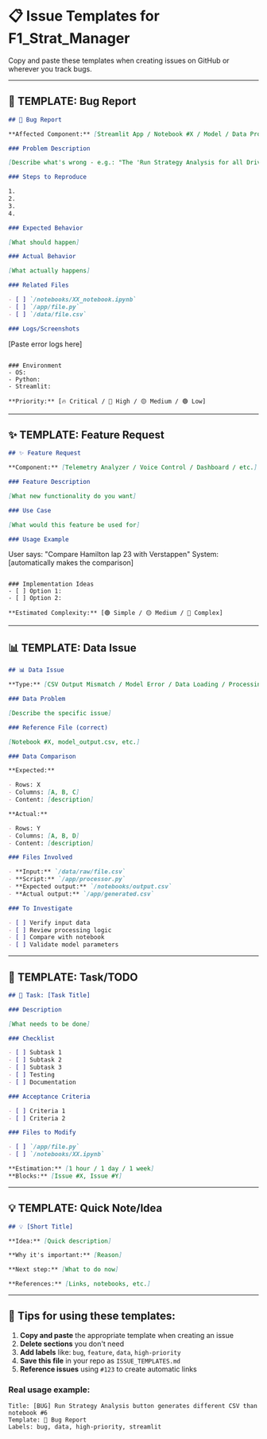 # 📋 Issue Templates for F1_Strat_Manager

Copy and paste these templates when creating issues on GitHub or wherever you track bugs.

---

## 🐛 TEMPLATE: Bug Report

```markdown
## 🐛 Bug Report

**Affected Component:** [Streamlit App / Notebook #X / Model / Data Processing]

### Problem Description

[Describe what's wrong - e.g.: "The 'Run Strategy Analysis for all Drivers' button generates a different CSV than notebook #6"]

### Steps to Reproduce

1.
2.
3.
4.

### Expected Behavior

[What should happen]

### Actual Behavior

[What actually happens]

### Related Files

- [ ] `/notebooks/XX_notebook.ipynb`
- [ ] `/app/file.py`
- [ ] `/data/file.csv`

### Logs/Screenshots
```

[Paste error logs here]

```

### Environment
- OS:
- Python:
- Streamlit:

**Priority:** [🔥 Critical / 🔴 High / 🟡 Medium / 🟢 Low]
```

---

## ✨ TEMPLATE: Feature Request

```markdown
## ✨ Feature Request

**Component:** [Telemetry Analyzer / Voice Control / Dashboard / etc.]

### Feature Description

[What new functionality do you want]

### Use Case

[What would this feature be used for]

### Usage Example
```

User says: "Compare Hamilton lap 23 with Verstappen"
System: [automatically makes the comparison]

```

### Implementation Ideas
- [ ] Option 1:
- [ ] Option 2:

**Estimated Complexity:** [🟢 Simple / 🟡 Medium / 🔴 Complex]
```

---

## 📊 TEMPLATE: Data Issue

```markdown
## 📊 Data Issue

**Type:** [CSV Output Mismatch / Model Error / Data Loading / Processing]

### Data Problem

[Describe the specific issue]

### Reference File (correct)

[Notebook #X, model_output.csv, etc.]

### Data Comparison

**Expected:**

- Rows: X
- Columns: [A, B, C]
- Content: [description]

**Actual:**

- Rows: Y
- Columns: [A, B, D]
- Content: [description]

### Files Involved

- **Input:** `/data/raw/file.csv`
- **Script:** `/app/processor.py`
- **Expected output:** `/notebooks/output.csv`
- **Actual output:** `/app/generated.csv`

### To Investigate

- [ ] Verify input data
- [ ] Review processing logic
- [ ] Compare with notebook
- [ ] Validate model parameters
```

---

## 🚀 TEMPLATE: Task/TODO

```markdown
## 🚀 Task: [Task Title]

### Description

[What needs to be done]

### Checklist

- [ ] Subtask 1
- [ ] Subtask 2
- [ ] Subtask 3
- [ ] Testing
- [ ] Documentation

### Acceptance Criteria

- [ ] Criteria 1
- [ ] Criteria 2

### Files to Modify

- [ ] `/app/file.py`
- [ ] `/notebooks/XX.ipynb`

**Estimation:** [1 hour / 1 day / 1 week]
**Blocks:** [Issue #X, Issue #Y]
```

---

## 💡 TEMPLATE: Quick Note/Idea

```markdown
## 💡 [Short Title]

**Idea:** [Quick description]

**Why it's important:** [Reason]

**Next step:** [What to do now]

**References:** [Links, notebooks, etc.]
```

---

## 🔧 Tips for using these templates:

1. **Copy and paste** the appropriate template when creating an issue
2. **Delete sections** you don't need
3. **Add labels** like: `bug`, `feature`, `data`, `high-priority`
4. **Save this file** in your repo as `ISSUE_TEMPLATES.md`
5. **Reference issues** using `#123` to create automatic links

### Real usage example:

```
Title: [BUG] Run Strategy Analysis button generates different CSV than notebook #6
Template: 🐛 Bug Report
Labels: bug, data, high-priority, streamlit
```
